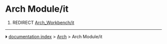 # Arch Module/it
1.  REDIRECT [Arch_Workbench/it](Arch_Workbench/it.md)



---
⏵ [documentation index](../README.md) > [Arch](Arch_Workbench.md) > Arch Module/it
